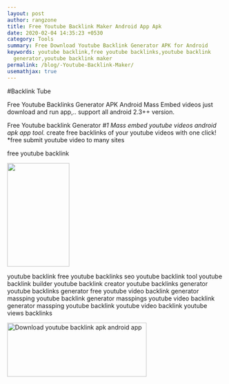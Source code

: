 ```yaml
---
layout: post
author: rangzone
title: Free Youtube Backlink Maker Android App Apk
date: 2020-02-04 14:35:23 +0530
category: Tools
summary: Free Download Youtube Backlink Generator APK for Android
keywords: youtube backlink,free youtube backlinks,youtube backlink
  generator,youtube backlink maker
permalink: /blog/-Youtube-Backlink-Maker/
usemathjax: true
---
```

#Backlink Tube

Free Youtube Backlinks Generator APK Android Mass Embed videos
just download and run app,.. support all android 2.3++ version.

Free Youtube backlink Generator
*\#1 Mass embed youtube videos android apk app tool.* create free backlinks of your youtube videos with one click! *free submit youtube video to many sites

free youtube backlink

<img src="https://i.ibb.co/z45wW21/web.png" width="144" height="240"/>

youtube backlink free youtube backlinks seo youtube backlink tool youtube backlink builder youtube backlink creator youtube backlinks generator youtube backlinks generator free youtube video backlink generator massping youtube backlink generator masspings youtube video backlink generator massping youtube backlink youtube video backlink youtube views backlinks

<a href="https://play.google.com/store/apps/details?id=yt.backlink.maker" target="_blank"><img alt="Download youtube backlink apk android app" src="https://i.ibb.co/nnQBHcj/google-play-badge.png" width="323" height="125"></a>
